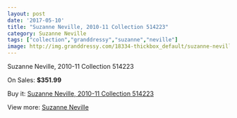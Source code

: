 ```yaml
---
layout: post
date: '2017-05-10'
title: "Suzanne Neville, 2010-11 Collection 514223"
category: Suzanne Neville
tags: ["collection","granddressy","suzanne","neville"]
image: http://img.granddressy.com/18334-thickbox_default/suzanne-neville-2010-11-collection-514223.jpg
---
```

Suzanne Neville, 2010-11 Collection 514223

On Sales: **$351.99**
<a href="https://www.granddressy.com/en/suzanne-neville/17317-suzanne-neville-2010-11-collection-514223.html"><amp-img layout="responsive" width="600" height="600" src="//img.granddressy.com/18334-thickbox_default/suzanne-neville-2010-11-collection-514223.jpg" alt="Suzanne Neville, 2010-11 Collection 514223 0" /></a>

Buy it: [Suzanne Neville, 2010-11 Collection 514223](https://www.granddressy.com/en/suzanne-neville/17317-suzanne-neville-2010-11-collection-514223.html "Suzanne Neville, 2010-11 Collection 514223")

View more: [Suzanne Neville](https://www.granddressy.com/en/129-suzanne-neville "Suzanne Neville")
